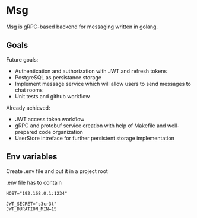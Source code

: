 # Msg

Msg is gRPC-based backend for messaging written in golang.

## Goals

Future goals:

- Authentication and authorization with JWT and refresh tokens
- PostgreSQL as persistance storage
- Implement message service which will allow users to send messages to chat rooms
- Unit tests and github workflow

Already achieved:

- JWT access token workflow
- gRPC and protobuf service creation with help of Makefile and well-prepared code organization
- UserStore intreface for further persistent storage implementation

## Env variables

Create .env file and put it in a project root

.env file has to contain

```env
HOST="192.168.0.1:1234"

JWT_SECRET="s3cr3t"
JWT_DURATION_MIN=15
```


